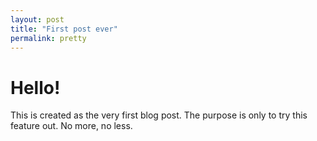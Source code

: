 ```yaml
---
layout: post
title: "First post ever"
permalink: pretty
---
```


# Hello!

This is created as the very first blog post. The purpose is only to try this feature out. No more, no less.
